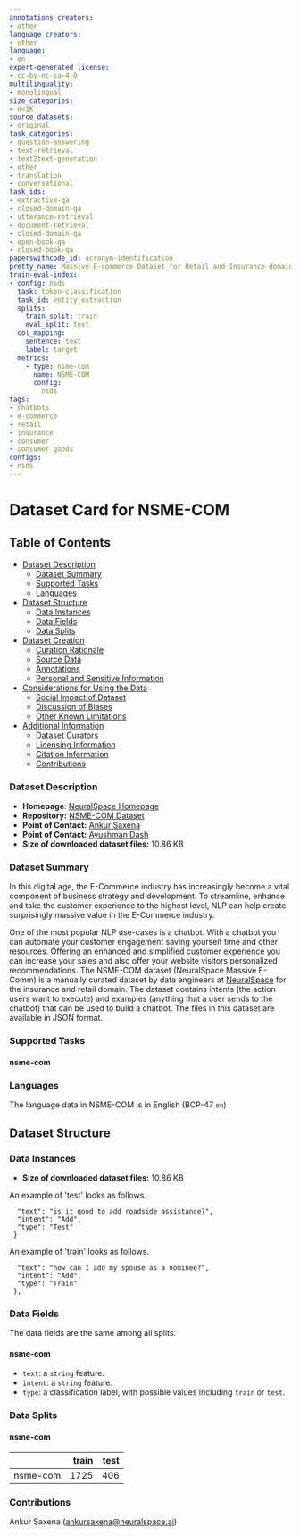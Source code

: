 ```yaml
---
annotations_creators:
- other
language_creators:
- other
language:
- en
expert-generated license:
- cc-by-nc-sa-4.0
multilinguality:
- monolingual
size_categories:
- n<1K 
source_datasets:
- original 
task_categories:
- question-answering
- text-retrieval
- text2text-generation
- other
- translation
- conversational
task_ids:
- extractive-qa
- closed-domain-qa
- utterance-retrieval
- document-retrieval
- closed-domain-qa
- open-book-qa
- closed-book-qa 
paperswithcode_id: acronym-identification
pretty_name: Massive E-commerce Dataset for Retail and Insurance domain.
train-eval-index:
- config: nsds
  task: token-classification 
  task_id: entity_extraction
  splits: 
    train_split: train
    eval_split: test
  col_mapping:
    sentence: text
    label: target
  metrics:
    - type: nsme-com
      name: NSME-COM
      config:
        nsds
tags:
- chatbots
- e-commerce
- retail
- insurance
- consumer
- consumer goods
configs:
- nsds
---
```

# Dataset Card for NSME-COM

## Table of Contents

- [Dataset Description](#dataset-description)
  - [Dataset Summary](#dataset-summary)
  - [Supported Tasks](#supported-tasks)
  - [Languages](#languages)
- [Dataset Structure](#dataset-structure)
  - [Data Instances](#data-instances)
  - [Data Fields](#data-fields)
  - [Data Splits](#data-splits)
- [Dataset Creation](#dataset-creation)
  - [Curation Rationale](#curation-rationale)
  - [Source Data](#source-data)
  - [Annotations](#annotations)
  - [Personal and Sensitive Information](#personal-and-sensitive-information)
- [Considerations for Using the Data](#considerations-for-using-the-data)
  - [Social Impact of Dataset](#social-impact-of-dataset)
  - [Discussion of Biases](#discussion-of-biases)
  - [Other Known Limitations](#other-known-limitations)
- [Additional Information](#additional-information)
  - [Dataset Curators](#dataset-curators)
  - [Licensing Information](#licensing-information)
  - [Citation Information](#citation-information)
  - [Contributions](#contributions)

### Dataset Description

- **Homepage**: [NeuralSpace Homepage](https://huggingface.co/neuralspace)
- **Repository:** [NSME-COM Dataset](https://huggingface.co/datasets/neuralspace/NSME-COM)
- **Point of Contact:** [Ankur Saxena](mailto:ankursaxena@neuralspace.ai)
- **Point of Contact:** [Ayushman Dash](mailto:ayushman@neuralspace.ai)
- **Size of downloaded dataset files:** 10.86 KB

### Dataset Summary

In this digital age, the E-Commerce industry has increasingly become a vital component of business strategy and development. To streamline, enhance and take the customer experience to the highest level, NLP can help create surprisingly massive value in the E-Commerce industry.

One of the most popular NLP use-cases is a chatbot. With a chatbot you can automate your customer engagement saving yourself time and other resources. Offering an enhanced and simplified customer experience you can increase your sales and also offer your website visitors personalized recommendations.
The NSME-COM dataset (NeuralSpace Massive E-Comm) is a manually curated dataset by data engineers at [NeuralSpace](https://www.neuralspace.ai/) for the insurance and retail domain. The dataset contains intents (the action users want to execute) and examples (anything that a user sends to the chatbot) that can be used to build a chatbot. The files in this dataset are available in JSON format.



### Supported Tasks


#### nsme-com



### Languages

The language data in NSME-COM is in English (BCP-47 `en`)

## Dataset Structure

### Data Instances

- **Size of downloaded dataset files:** 10.86 KB

An example of 'test' looks as follows.

``` {
  "text": "is it good to add roadside assistance?",
  "intent": "Add",
  "type": "Test"
 }
 ```

An example of 'train' looks as follows.

```{
  "text": "how can I add my spouse as a nominee?",
  "intent": "Add",
  "type": "Train"
 },
```

### Data Fields

The data fields are the same among all splits.

#### nsme-com

- `text`: a `string` feature.
- `intent`: a `string` feature.
- `type`: a classification label, with possible values including `train` or `test`.

### Data Splits

#### nsme-com
|    |train|test|
|----|----:|---:|
|nsme-com| 1725| 406|

### Contributions
Ankur Saxena (ankursaxena@neuralspace.ai)